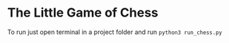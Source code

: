 # The Little Game of Chess
To run just open terminal in a project folder and run `python3 run_chess.py`
